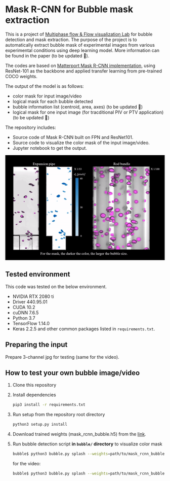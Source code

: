 # Mask R-CNN for Bubble mask extraction

This is a project of [Multiphase flow & Flow visualization Lab](https://mffv.snu.ac.kr/) for bubble detection and mask extraction. The purpose of the project is to automatically extract bubble mask of experimental images from various experimental conditions using deep learning model. More information can be found in the paper (to be updated :thinking:). 

The codes are based on [Matterport Mask R-CNN implementation](https://github.com/matterport/Mask_RCNN), using ResNet-101 as the backbone and applied transfer learning from pre-trained COCO weights. 

The output of the model is as follows:

- color mask for input image/video 
- logical mask for each bubble detected
- bubble information list (centroid, area, axes) (to be updated :thinking:)
- logical mask for one input image (for tracditional PIV or PTV application) (to be updated :thinking:)

The repository includes:

- Source code of Mask R-CNN built on FPN and ResNet101.
- Source code to visualize the color mask of the input image/video.
- Jupyter notebook to get the output.

![Mask Extraction Example](assets/sample.gif)


## Tested environment
This code was tested on the below environment.

- NVIDIA RTX 2080 ti
- Driver 440.95.01
- CUDA 10.2
- cuDNN 7.6.5
- Python 3.7
- TensorFlow 1.14.0
- Keras 2.2.5 and other common packages listed in `requirements.txt`.


## Preparing the input
Prepare 3-channel jpg for testing (same for the video).


## How to test your own bubble image/video
1. Clone this repository
1. Install dependencies
   ```bash
   pip3 install -r requirements.txt
   ```
1. Run setup from the repository root directory
    ```bash
    python3 setup.py install
    ``` 
1. Download trained weights (mask_rcnn_bubble.h5) from the [link](https://drive.google.com/file/d/1BSi4djQtR0QKYEp-nFGsGi0e6UVEx5ug/view?usp=sharing).

1. Run bubble detection script **in `bubble/` directory** to visualize color mask
    ```bash
    bubble$ python3 bubble.py splash --weights=path/to/mask_rcnn_bubble.h5 --image=path/to/image
    ```
    for the video:
    ```bash
    bubble$ python3 bubble.py splash --weights=path/to/mask_rcnn_bubble.h5 --video=path/to/video
    ```